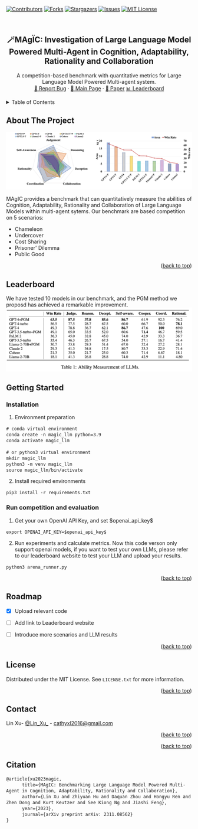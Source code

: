 <!-- Improved compatibility of back to top link: See: https://github.com/othneildrew/Best-README-Template/pull/73 -->


<a name="readme-top"></a>



<!-- PROJECT SHIELDS -->
<!--
*** I'm using markdown "reference style" links for readability.
*** Reference links are enclosed in brackets [ ] instead of parentheses ( ).
*** See the bottom of this document for the declaration of the reference variables
*** for contributors-url, forks-url, etc. This is an optional, concise syntax you may use.
*** https://www.markdownguide.org/basic-syntax/#reference-style-links
-->
[![Contributors][contributors-shield]][contributors-url]
[![Forks][forks-shield]][forks-url]
[![Stargazers][stars-shield]][stars-url]
[![Issues][issues-shield]][issues-url]
[![MIT License][license-shield]][license-url]
<!-- [![LinkedIn][linkedin-shield]][linkedin-url] -->
<!-- :magic_wand: -->
<!-- $\ddot{a}$ -->

<br />
<div align="center">
<h2 align="center">
🪄MAg&IumlC: Investigation of Large Language Model Powered Multi-Agent in Cognition, Adaptability, Rationality and Collaboration</h2>

  <p align="center">
    A competition-based benchmark with quantitative metrics for Large Language Model Powered Multi-agent system.
    <br />
    <a href="https://github.com/cathyxl/MAgIC/issues">🐛 Report Bug</a>
    ·
    <a href="https://zhiyuanhubj.github.io/MAgIC/">📃 Main Page</a> ·
    <a href="https://arxiv.org/abs/2311.08562">📖 Paper</a>
    <a href="https://arxiv.org/abs/2311.08562"> 📊 Leaderboard</a>
  </p>
</div>


<!-- ## 📌Introducing MAgIC Benchmark🎉
1. Run our bench with 
2. We provide t -->

<!-- TABLE OF CONTENTS -->
<details>
  <Summary>Table of Contents</Summary>
  <ol>
    <li>
      <a href="#about-the-project">About The Project</a>
    </li>
    <li>
      <a href="#getting-started">Getting Started</a>
      <ul>
        <li><a href="#prerequisites">Prerequisites</a></li>
        <li><a href="#installation">Installation</a></li>
      </ul>
    </li>
    <li><a href="#usage">Usage</a></li>
    <li><a href="#roadmap">Roadmap</a></li>
    <!-- <li><a href="#contributing">Contributing</a></li> -->
    <li><a href="#license">License</a></li>
    <li><a href="#contact">Contact</a></li>
    <!-- <li><a href="#acknowledgments">Acknowledgments</a></li> -->
  </ol>
</details>



<!-- ABOUT THE PROJECT -->
## About The Project

[![Product Name Screen Shot][tease]]()
<!-- [![ghaha][pgm]]() -->

MAgIC provides a benchmark that can quantitatively measure the abilities of Cognition, Adaptability, Rationality and Collaboration of Large Language Models within multi-agent sytems. Our benchmark are based competition on 5 scenarios:
- Chameleon
- Undercover
- Cost Sharing
- Prisoner' Dilemma
- Public Good


<p align="right">(<a href="#readme-top">back to top</a>)</p>


## Leaderboard
We have tested 10 models in our benchmark, and the PGM method we proposd has achieved a remarkable improvement.
[![Product Name Screen Shot][leaderboard]]()
## Getting Started

### Installation
1. Environment preparation
```
# conda virtual environment
conda create -n magic_llm python=3.9
conda activate magic_llm
 
# or python3 virtual environment
mkdir magic_llm
python3 -m venv magic_llm
source magic_llm/bin/activate
```
2. Install required environments
```
pip3 install -r requirements.txt
```
### Run competition and evaluation
1. Get your own OpenAI API Key, and set \$openai_api_key\$
```
export OPENAI_API_KEY=$openai_api_key$
```
2. Run experiments and calculate metrics. Now this code verson only support openai models, if you want to test your own LLMs, please refer to our leaderboard website to test your LLM and upload your results.
```
python3 arena_runner.py
```


<p align="right">(<a href="#readme-top">back to top</a>)</p>




<!-- ROADMAP -->
## Roadmap

- [x] Upload relevant code
- [ ] Add link to Leaderboard website
- [ ] Introduce more scenarios and LLM results


<p align="right">(<a href="#readme-top">back to top</a>)</p>



<!-- LICENSE -->
## License

Distributed under the MIT License. See `LICENSE.txt` for more information.

<p align="right">(<a href="#readme-top">back to top</a>)</p>



<!-- CONTACT -->
## Contact

Lin Xu- [@Lin_Xu_](https://twitter.com/twitter_handle) - cathyxl2016@gmail.com


<p align="right">(<a href="#readme-top">back to top</a>)</p>


<p align="right">(<a href="#readme-top">back to top</a>)</p>

## Citation
```
@article{xu2023magic,
      title={MAgIC: Benchmarking Large Language Model Powered Multi-Agent in Cognition, Adaptability, Rationality and Collaboration}, 
      author={Lin Xu and Zhiyuan Hu and Daquan Zhou and Hongyu Ren and Zhen Dong and Kurt Keutzer and See Kiong Ng and Jiashi Feng},
      year={2023},
      journal={arXiv preprint arXiv: 2311.08562}
}
```


<!-- MARKDOWN LINKS & IMAGES -->
<!-- https://www.markdownguide.org/basic-syntax/#reference-style-links -->
[contributors-shield]: https://img.shields.io/github/contributors/cathyxl/MAgIC.svg?style=for-the-badge
[contributors-url]: https://github.com/cathyxl/MAgIC/graphs/contributors
[forks-shield]: https://img.shields.io/github/forks/cathyxl/MAgIC.svg?style=for-the-badge
[forks-url]: https://github.com/cathyxl/MAgIC/network/members
[stars-shield]: https://img.shields.io/github/stars/cathyxl/MAGIC.svg?style=for-the-badge
[stars-url]: https://github.com/cathyxl/MAgIC/stargazers
[issues-shield]: https://img.shields.io/github/issues/cathyxl/MAgIC.svg?style=for-the-badge
[issues-url]: https://github.com/cathyxl/MAgIC/issues
[license-shield]: https://img.shields.io/github/issues/cathyxl/MAgIC.svg?style=for-the-badge
[license-url]: https://github.com/cathyxl/MAgIC/blob/master/LICENSE.txt
[linkedin-shield]: https://img.shields.io/badge/-LinkedIn-black.svg?style=for-the-badge&logo=linkedin&colorB=555
[linkedin-url]: https://linkedin.com/in/linkedin_username
[tease]: imgs/tease_horizontal.jpg
[pgm]: imgs/pgm.jpg
[leaderboard]: imgs/leaderboard.png
[Next.js]: https://img.shields.io/badge/next.js-000000?style=for-the-badge&logo=nextdotjs&logoColor=white
[Next-url]: https://nextjs.org/
[React.js]: https://img.shields.io/badge/React-20232A?style=for-the-badge&logo=react&logoColor=61DAFB
[React-url]: https://reactjs.org/
[Vue.js]: https://img.shields.io/badge/Vue.js-35495E?style=for-the-badge&logo=vuedotjs&logoColor=4FC08D
[Vue-url]: https://vuejs.org/
[Angular.io]: https://img.shields.io/badge/Angular-DD0031?style=for-the-badge&logo=angular&logoColor=white
[Angular-url]: https://angular.io/
[Svelte.dev]: https://img.shields.io/badge/Svelte-4A4A55?style=for-the-badge&logo=svelte&logoColor=FF3E00
[Svelte-url]: https://svelte.dev/
[Laravel.com]: https://img.shields.io/badge/Laravel-FF2D20?style=for-the-badge&logo=laravel&logoColor=white
[Laravel-url]: https://laravel.com
[Bootstrap.com]: https://img.shields.io/badge/Bootstrap-563D7C?style=for-the-badge&logo=bootstrap&logoColor=white
[Bootstrap-url]: https://getbootstrap.com
[JQuery.com]: https://img.shields.io/badge/jQuery-0769AD?style=for-the-badge&logo=jquery&logoColor=white
[JQuery-url]: https://jquery.com 